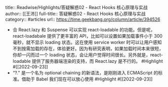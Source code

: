 title:: Readwise/Highlights/答疑解惑02 - React Hooks 核心原理与实战
author:: [[王沛]]
full-title:: 答疑解惑02 - React Hooks 核心原理与实战
category:: #articles
url:: https://time.geekbang.org/column/article/394526
- 合 React.lazy 和 Suspense 可以实现 react-loadable 的功能。但是呢，react-loadabale 提供了更丰富的 API，比如可以设置如果加载事件小于 300 毫秒，就不显示 loading 状态。这在使用 service worker 时可以让用户感知不到按需加载的存在，体验更好。因为有研究表明，如果加载时间本来很短，你却一闪而过一个 loading 状态，会让用户觉得时间很长。另外就是，react-loadable 提供了服务器端渲染的支持，而 React.lazy 是不行的。 #Highlight #[[2022-09-23]]
- “?." 是一个名为 optional chaining 的新语法，是刚刚进入 ECMAScript 的标准。借助于 Babel 我们现在可以放心使用 #Highlight #[[2022-09-23]]